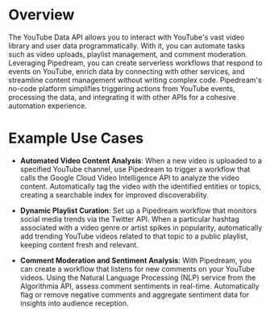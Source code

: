 # Overview

The YouTube Data API allows you to interact with YouTube's vast video library and user data programmatically. With it, you can automate tasks such as video uploads, playlist management, and comment moderation. Leveraging Pipedream, you can create serverless workflows that respond to events on YouTube, enrich data by connecting with other services, and streamline content management without writing complex code. Pipedream's no-code platform simplifies triggering actions from YouTube events, processing the data, and integrating it with other APIs for a cohesive automation experience.

# Example Use Cases

- **Automated Video Content Analysis**: When a new video is uploaded to a specified YouTube channel, use Pipedream to trigger a workflow that calls the Google Cloud Video Intelligence API to analyze the video content. Automatically tag the video with the identified entities or topics, creating a searchable index for improved discoverability.

- **Dynamic Playlist Curation**: Set up a Pipedream workflow that monitors social media trends via the Twitter API. When a particular hashtag associated with a video genre or artist spikes in popularity, automatically add trending YouTube videos related to that topic to a public playlist, keeping content fresh and relevant.

- **Comment Moderation and Sentiment Analysis**: With Pipedream, you can create a workflow that listens for new comments on your YouTube videos. Using the Natural Language Processing (NLP) service from the Algorithmia API, assess comment sentiments in real-time. Automatically flag or remove negative comments and aggregate sentiment data for insights into audience reception.
